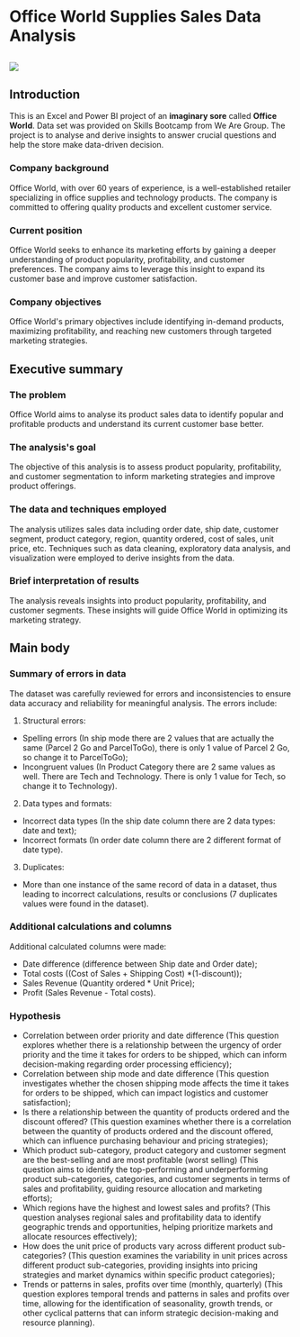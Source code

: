 # Office World Supplies Sales Data Analysis

![](Intro_image_Office_Supplies.jpg)
---

## Introduction
This is an Excel and Power BI project of an **imaginary sore** called **Office World**. Data set was provided on Skills Bootcamp from We Are Group. The project is to analyse and derive insights to answer crucial questions and help the store make data-driven decision. 

### Company background
Office World, with over 60 years of experience, is a well-established retailer specializing in office supplies and technology products. The company is committed to offering quality products and excellent customer service. 

### Current position
Office World seeks to enhance its marketing efforts by gaining a deeper understanding of product popularity, profitability, and customer preferences. The company aims to leverage this insight to expand its customer base and improve customer satisfaction.

### Company objectives
Office World's primary objectives include identifying in-demand products, maximizing profitability, and reaching new customers through targeted marketing strategies.

## Executive summary

### The problem
Office World aims to analyse its product sales data to identify popular and profitable products and understand its current customer base better.

### The analysis's goal
The objective of this analysis is to assess product popularity, profitability, and customer segmentation to inform marketing strategies and improve product offerings.

### The data and techniques employed
The analysis utilizes sales data including order date, ship date, customer segment, product category, region, quantity ordered, cost of sales, unit price, etc. Techniques such as data cleaning, exploratory data analysis, and visualization were employed to derive insights from the data.

### Brief interpretation of results
The analysis reveals insights into product popularity, profitability, and customer segments. These insights will guide Office World in optimizing its marketing strategy.

## Main body

### Summary of errors in data
The dataset was carefully reviewed for errors and inconsistencies to ensure data accuracy and reliability for meaningful analysis. The errors include:
1. Structural errors:
- Spelling errors (In ship mode there are 2 values that are actually the same (Parcel 2 Go and ParcelToGo), there is only 1 value of Parcel 2 Go, so change it to ParcelToGo);
- Incongruent values (In Product Category there are 2 same values as well. There are Tech and Technology. There is only 1 value for Tech, so change it to Technology).
2. Data types and formats:
- Incorrect data types (In the ship date column there are 2 data types: date and text);
- Incorrect formats (In order date column there are 2 different format of date type).
3. Duplicates:
- More than one instance of the same record of data in a dataset, thus leading to incorrect calculations, results or conclusions (7 duplicates values were found in the dataset).

### Additional calculations and columns
Additional calculated columns were made:
- Date difference (difference between Ship date and Order date);
- Total costs ((Cost of Sales + Shipping Cost) *(1-discount));
- Sales Revenue (Quantity ordered * Unit Price);
- Profit (Sales Revenue - Total costs).

### Hypothesis
- Correlation between order priority and date difference (This question explores whether there is a relationship between the urgency of order priority and the time it takes for orders to be shipped, which can inform decision-making regarding order processing efficiency);
- Correlation between ship mode and date difference (This question investigates whether the chosen shipping mode affects the time it takes for orders to be shipped, which can impact logistics and customer satisfaction);
- Is there a relationship between the quantity of products ordered and the discount offered? (This question examines whether there is a correlation between the quantity of products ordered and the discount offered, which can influence purchasing behaviour and pricing strategies);
- Which product sub-category, product category and customer segment are the best-selling and are most profitable (worst selling) (This question aims to identify the top-performing and underperforming product sub-categories, categories, and customer segments in terms of sales and profitability, guiding resource allocation and marketing efforts);
- Which regions have the highest and lowest sales and profits? (This question analyses regional sales and profitability data to identify geographic trends and opportunities, helping prioritize markets and allocate resources effectively);
- How does the unit price of products vary across different product sub-categories? (This question examines the variability in unit prices across different product sub-categories, providing insights into pricing strategies and market dynamics within specific product categories);
- Trends or patterns in sales, profits over time (monthly, quarterly) (This question explores temporal trends and patterns in sales and profits over time, allowing for the identification of seasonality, growth trends, or other cyclical patterns that can inform strategic decision-making and resource planning).
